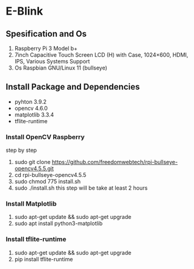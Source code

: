 # **E-Blink**
## Spesification and Os
1. Raspberry Pi 3 Model b+
2. 7inch Capacitive Touch Screen LCD (H) with Case, 1024×600, HDMI, IPS, Various Systems Support
3. Os Raspbian GNU/Linux 11 (bullseye)
   
## Install Package and Dependencies
- pyhton 3.9.2
- opencv 4.6.0
- matplotlib 3.3.4
- tflite-runtime

### Install OpenCV Raspberry
step by step
1. sudo git clone https://github.com/freedomwebtech/rpi-bullseye-opencv4.5.5.git
2. cd rpi-bullseye-opencv4.5.5
3. sudo chmod 775 install.sh
4. sudo ./install.sh
this step will be take at least 2 hours

### Install Matplotlib
1. sudo apt-get update && sudo apt-get upgrade
2. sudo apt install python3-matplotlib

### Install tflite-runtime
1. sudo apt-get update && sudo apt-get upgrade
2. pip install tflite-runtime


